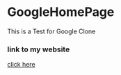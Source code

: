 # GoogleHomePage
This is a Test for Google Clone
### link to my website
[click here](https://muyiwaa.github.io/GoogleHomePage/) 
